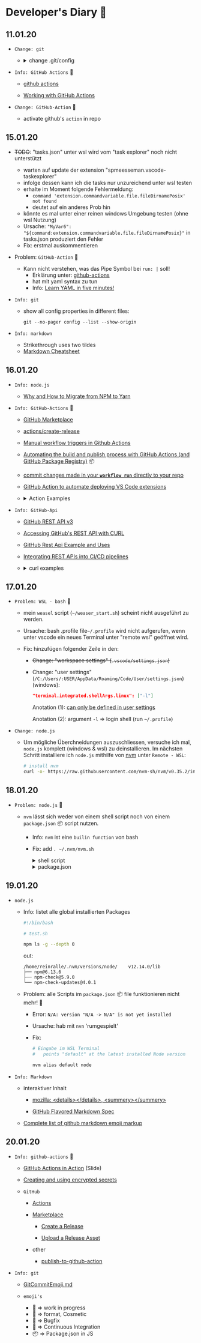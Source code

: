 # Developer's Diary :construction:

## 11.01.20

* `Change: git`

  * <details>
    <summary>change .git/config</summary>

     ```yaml
     # vscode: select language format:   Properties

     [core]
       repositoryformatversion = 0
       filemode = true
       bare = false
       logallrefupdates = true
       ignorecase = true

     [remote "origin"]
       url = git@github.com:ReinRalle/  MyExtension.git
       fetch = +refs/heads/*:refs/remotes/  origin/*

     [remote "github"] # add for testing   11.01.20, 12:30h
       url = git@github.com:ReinRalle/  MyExtension
       fetch = refs/heads/*:refs/remotes/github/  *

     [branch "master"] # add for testing   11.01.20, 12:30h
        remote = origin
        merge = refs/heads/master
    ```
    </details>

* `Info: GitHub Actions` :green_heart:

  * [github actions](https://help.github.com/en/actions)

  * [Working with GitHub Actions](https://jeffrafter.com/working-with-github-actions/)

* `Change: GitHub-Action` :green_heart:

  * activate github's `action` in repo

## 15.01.20

* ~~TODO~~: "tasks.json" unter wsl wird vom "task explorer" noch nicht unterstützt
	* warten auf update der extension "spmeesseman.vscode-taskexplorer"
	* infolge dessen kann ich die tasks nur unzureichend unter wsl testen
	* erhalte im Moment folgende Fehlermeldung:
		* `command 'extension.commandvariable.file.fileDirnamePosix' not found`
		* deutet auf ein anderes Prob hin
	* könnte es mal unter einer reinen windows Umgebung testen (ohne wsl Nutzung)
	* Ursache: `"MyVar6": "${command:extension.commandvariable.file.fileDirnamePosix}"` in tasks.json produziert den Fehler
  * Fix: erstmal auskommentieren

* Problem: `GitHub-Action` :green_heart:

  * Kann nicht verstehen, was das Pipe Symbol bei `run: |` soll!
	* Erklärung unter: [github-actions](https://dev.to/bnb/an-unintentionally-comprehensive-introduction-to-github-actions-ci-blm)
	* hat mit yaml syntax zu tun
	* Info: [Learn YAML in five minutes!](https://www.codeproject.com/Articles/1214409/Learn-YAML-in-five-minutes)

* `Info: git`

  * show all config properties in different files:

    `git --no-pager config --list --show-origin`

* `Info: markdown`
	* Strikethrough uses two tildes
	* [Markdown Cheatsheet](https://github.com/adam-p/markdown-here/wiki/Markdown-Cheatsheet)

## 16.01.20

* `Info: node.js`
  * [Why and How to Migrate from NPM to Yarn](https://waverleysoftware.com/blog/yarn-vs-npm/)

* `Info: GitHub-Actions` :green_heart:
  * [GitHub Marketplace](https://github.com/marketplace?type=actions)

  * [actions/create-release](https://github.com/actions/create-release)
  * [Manual workflow triggers in Github Actions](https://stackoverflow.com/questions/58933155/manual-workflow-triggers-in-github-actions/59621799#59621799)

  * [Automating the build and publish process with GitHub Actions (and GitHub Package Registry)](https://stackoverflow.com/questions/58347746/automating-the-build-and-publish-process-with-github-actions-and-github-package) :package:

  * [commit changes made in your **`workflow run`** directly to your repo](https://github.com/EndBug/add-and-commit)

  * [GitHub Action to automate deploying VS Code extensions](https://github.com/lannonbr/vsce-action)

  * <details>
    <summary>Action Examples</summary>

    * Example:
      ```yaml
        name: Test

        on:
          watch
            types: [started]

        jobs:
          build:
            runs-on: ubuntu-latest

            if: github.actor ==     github.event.repository.owner.login

            steps:
               - name: Checkout repository
                 uses: actions/checkout@v2
                 # add more ...
        ```

    * example GitHub Projects:

      * [vscode-objectscript](https://github.com/daimor/vscode-objectscript/actions)

      * [content-navigator](https://github.com/ggbecker/content-navigator/actions)

      * [vs_plugin_search_for_errors_on_stackoverflow](https://github.com/kinoooshnik/vs_plugin_search_for_errors_on_stackoverflow/actions)

    </details>
* `Info: GitHub-Api`

  * [GitHub REST API v3](https://developer.github.com/v3/)

  * [Accessing GitHub's REST API with CURL](https://blogs.infosupport.com/accessing-githubs-rest-api-with-curl/)

  * [GitHub Rest Api Example and Uses](https://www.restapiexample.com/use-of-rest-api/github-rest-api-example-uses/)

  * [Integrating REST APIs into CI/CD pipelines](https://circleci.com/blog/cicd-rest-apis/)

  * <details>

    <summary>curl examples</summary>

      in this example, the 'vmg' and 'redcarpet' values are provided for the :owner and :repo parameters in the path while :state is passed in the query string.

      ```bash
      # curl -i "https://api.github.com/repos/:owner/:repo/issues?state=:state"
	    curl -i "https://api.github.com/repos/vmg/redcarpet/issues?state=closed"
      ```

      noch ein paar andere Beispiele:

      ```bash
	    curl    https://api.github.com #
	    curl -i https://api.github.com
	    curl    https://api.github.com/users/reinralle/events
	    curl    https://api.github.com/users/reinralle/repos
	    curl -H "Content-Type: application/json" https://api.github.com
	    curl    https://api.github.com -H Accept:application/vnd.github.v3+json

	    curl -s https://api.github.com/repos/reinralle/myextension/releases
	  ```
    </details>

## 17.01.20

* `Problem: WSL - bash` :bug:

  * mein `weasel` script (`~/weaser_start.sh`) scheint nicht ausgeführt zu werden.

  * Ursache: bash .profile file`~/.profile` wird nicht aufgerufen, wenn unter vscode ein neues Terminal unter "remote wsl" geöffnet wird.

  * Fix: hinzufügen folgender Zeile in den:
    *  ~~Change: "workspace settings" (`.vscode/settings.json`)~~
    * Change: "user settings" (`/C:/Users/:USER/AppData/Roaming/Code/User/settings.json`) (windows):

      ```json
      "terminal.integrated.shellArgs.linux": ["-l"]
      ```
      Anotation (1): [can only be defined in user settings](https://code.visualstudio.com/docs/editor/integrated-terminal#_configuration)

      Anotation (2): argument `-l` => login shell (run `~/.profile`)

* `Change: node.js`
  * Um mögliche Überchneidungen auszuschliessen, versuche ich mal, `node.js` komplett (windows & wsl) zu deinstallieren. Im nächsten Schritt installiere ich `node.js` mithilfe von [nvm](https://github.com/nvm-sh/nvm/blob/master/README.md) unter `Remote - WSL`:

    ```bash
    # install nvm
    curl -o- https://raw.githubusercontent.com/nvm-sh/nvm/v0.35.2/install.sh | bash
    ```
## 18.01.20

* `Problem: node.js` :bug:

  * `nvm` lässt sich weder von einem shell script noch von einem `package.json` :package: script nutzen.

    * Info: `nvm` ist eine `builin function` von bash

    * Fix: add `. ~/.nvm/nvm.sh`

      <details>
      <summary>shell script </summary>

        ```bash
        #!/bin/bash

        # /Development/test_nvm.sh

        clear; echo

        . ~/.nvm/nvm.sh # sorce ~/.nvm/nvm.sh

        # printf "%s\n\n" "$(bash -c "help")"
        # printf "%s\n\n" "$(bash "--help")"
        # printf "%s\n\n" "$(bash -c "help set")"
        # printf "%s\n\n" "$(nvm --help)"
        # printf "%s\n\n" "$(nvm --version)"
        # printf "%s\n\n" "$(nvm debug)"
        # printf "%s\n\n" "$(nvm ls)"
          printf "%s\n\n" "$(nvm exec v12.14.0 node --version)"
        # printf "%s\n\n" "$(nvm exec v12.14.0 node --help)"
        # printf "%s\n\n" "$(nvm exec v12.14.0 node   --v8-options)"

        # node --version
        ```
      </details>

      <details>
        <summary>package.json</summary>

        ```json
        ..

        "scripts": {
          ..
          "nvm-ls": "${. ~/.nvm/nvm.sh && nvm ls}"
          ..
        }

        ..
        ```
      </details>

## 19.01.20

* `node.js`

  * Info: listet alle global installierten Packages

    ```bash
    #!/bin/bash

    # test.sh

    npm ls -g --depth 0
    ```
    out:
    ```
    /home/reinralle/.nvm/versions/node/    v12.14.0/lib
    ├── npm@6.13.6
    ├── npm-check@5.9.0
    └── npm-check-updates@4.0.1
    ```
  * Problem: alle Scripts im `package.json` :package: file funktionieren nicht mehr! :bug:
    * Error: `N/A: version "N/A -> N/A" is not yet installed`
    * Ursache: hab mit `nvn` 'rumgespielt'
    * Fix:

      ```bash
      # Eingabe im WSL Terminal
      #   points "default" at the latest installed Node version

      nvm alias default node
      ```
* `Info: Markdown`

  * interaktiver Inhalt
    * [mozilla: \<details\>\</details\>, \<summery\>\</summery\>](https://developer.mozilla.org/en-US/docs/Web/HTML/Element/details)

    * [GitHub Flavored Markdown Spec](https://github.github.com/gfm/)

  * [Complete list of github markdown emoji markup ](https://gist.github.com/rxaviers/7360908)

## 20.01.20

* `Info: github-actions` :green_heart:

  * [GitHub Actions in Action](https://slides.com/bahmutov/github-actions-in-action/#/) (Slide)

  * [Creating and using encrypted secrets](https://help.github.com/en/actions/automating-your-workflow-with-github-actions/creating-and-using-encrypted-secrets)

  * `GitHub`

    * [Actions](https://github.com/actions)

    * [Marketplace](https://github.com/marketplace?type=actions)

      * [Create a Release](https://github.com/marketplace/actions/create-a-release)

      * [Upload a Release Asset](https://github.com/marketplace/actions/upload-a-release-asset)

    * other
      * [publish-to-github-action](https://github.com/mikeal/publish-to-github-action)

* `Info: git`
  * [GitCommitEmoji.md](https://gist.github.com/parmentf/035de27d6ed1dce0b36a)

  * `emoji's`
     * :construction: => work in progress
     * :lipstick: => format, Cosmetic
     * :bug: => Bugfix
     * :green_heart: => Continuous Integration
     * :package: => Package.json in JS
